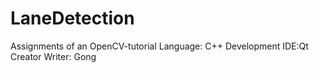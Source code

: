 # LaneDetection
Assignments of an OpenCV-tutorial 
Language: C++ 
Development IDE:Qt Creator
Writer: Gong
